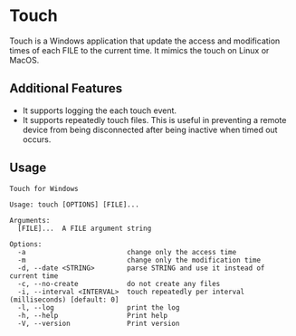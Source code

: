 # Touch

Touch is a Windows application that update the access and modification times of each FILE to the current time. It mimics the touch on Linux or MacOS.

## Additional Features

- It supports logging the each touch event.
- It supports repeatedly touch files. This is useful in preventing a remote device from being disconnected after being inactive when timed out occurs.

## Usage

```text
Touch for Windows

Usage: touch [OPTIONS] [FILE]...

Arguments:
  [FILE]...  A FILE argument string

Options:
  -a                         change only the access time
  -m                         change only the modification time
  -d, --date <STRING>        parse STRING and use it instead of current time
  -c, --no-create            do not create any files
  -i, --interval <INTERVAL>  touch repeatedly per interval (milliseconds) [default: 0]
  -l, --log                  print the log
  -h, --help                 Print help
  -V, --version              Print version
```
